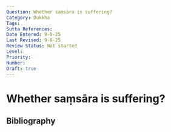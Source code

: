```yaml
---
Question: Whether saṃsāra is suffering?
Category: Dukkha
Tags: 
Sutta References: 
Date Entered: 9-6-25
Last Revised: 9-6-25
Review Status: Not started
Level: 
Priority: 
Number: 
Draft: true
---
```


# Whether saṃsāra is suffering?

## Bibliography

<!-- 

Notes:



-->